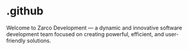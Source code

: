 # .github
Welcome to Zarco Development — a dynamic and innovative software development team focused on creating powerful, efficient, and user-friendly solutions.
